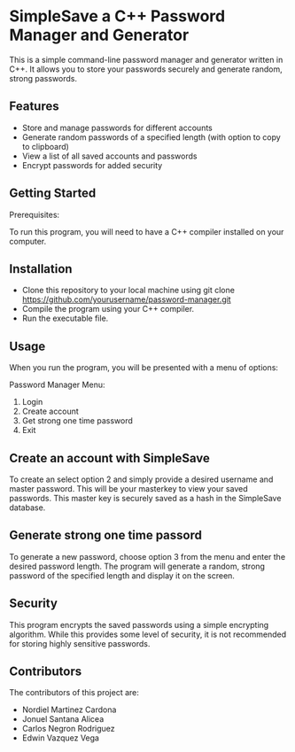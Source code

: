 # SimpleSave a C++ Password Manager and Generator 

  This is a simple command-line password manager and generator written in C++. It allows you to store your passwords securely and generate random, strong passwords.

## Features
- Store and manage passwords for different accounts
- Generate random passwords of a specified length (with option to copy to clipboard)
- View a list of all saved accounts and passwords
- Encrypt passwords for added security

## Getting Started

  Prerequisites:

  To run this program, you will need to have a C++ compiler installed on your computer.

## Installation

- Clone this repository to your local machine using git clone https://github.com/yourusername/password-manager.git
- Compile the program using your C++ compiler.
- Run the executable file.

## Usage
When you run the program, you will be presented with a menu of options:

Password Manager Menu:
1. Login
2. Create account
3. Get strong one time password
4. Exit

## Create an account with SimpleSave
  To create an select option 2 and simply provide a desired username and master password. This will be your masterkey to view your saved passwords. This master key is securely saved as a hash in the SimpleSave database.

## Generate strong one time passord
  To generate a new password, choose option 3 from the menu and enter the desired password length. The program will generate a random, strong password of the specified length and display it on the screen.

## Security
This program encrypts the saved passwords using a simple encrypting algorithm. While this provides some level of security, it is not recommended for storing highly sensitive passwords.

## Contributors
  The contributors of this project are: 
  
  - Nordiel Martinez Cardona
  - Jonuel Santana Alicea
  - Carlos Negron Rodriguez
  - Edwin Vazquez Vega
